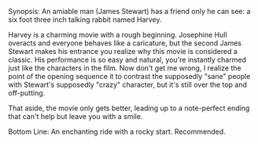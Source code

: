 Synopsis: An amiable man (James Stewart) has a friend only he can see: a six foot three inch talking rabbit named Harvey.

Harvey is a charming movie with a rough beginning.  Josephine Hull overacts and everyone behaves like a caricature, but the second James Stewart makes his entrance you realize why this movie is considered a classic.  His performance is so easy and natural, you're instantly charmed just like the characters in the film.  Now don't get me wrong, I realize the point of the opening sequence it to contrast the supposedly "sane" people with Stewart's supposedly "crazy" character, but it's still over the top and off-putting.

That aside, the movie only gets better, leading up to a note-perfect ending that can't help but leave you with a smile.

Bottom Line: An enchanting ride with a rocky start.  Recommended.
